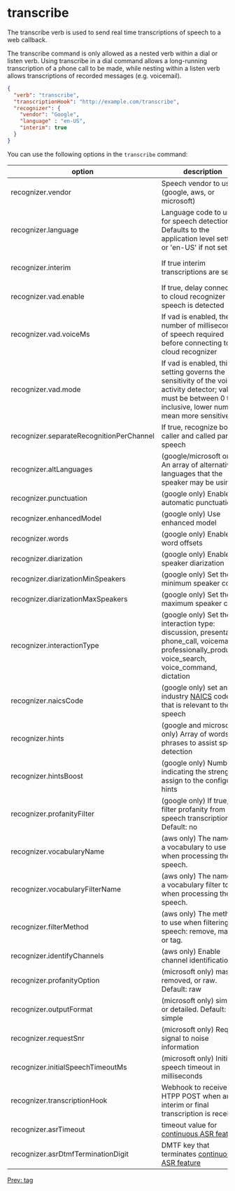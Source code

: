 # transcribe

The transcribe verb is used to send real time transcriptions of speech to a web callback.

The transcribe command is only allowed as a nested verb within a dial or listen verb.  Using transcribe in a dial command allows a long-running transcription of a phone call to be made, while nesting within a listen verb allows transcriptions of recorded messages (e.g. voicemail).

```json
{
  "verb": "transcribe",
  "transcriptionHook": "http://example.com/transcribe",
  "recognizer": {
    "vendor": "Google",
    "language" : "en-US",
    "interim": true
  }
}
```

You can use the following options in the `transcribe` command:

| option        | description | required  |
| ------------- |-------------| -----|
| recognizer.vendor | Speech vendor to use (google, aws, or microsoft) | no |
| recognizer.language | Language code to use for speech detection.  Defaults to the application level setting, or 'en-US' if not set | no |
| recognizer.interim | If true interim transcriptions are sent | no (default: false) |
| recognizer.vad.enable|If true, delay connecting to cloud recognizer until speech is detected|no|
| recognizer.vad.voiceMs|If vad is enabled, the number of milliseconds of speech required before connecting to cloud recognizer|no|
| recognizer.vad.mode|If vad is enabled, this setting governs the sensitivity of the voice activity detector; value must be between 0 to 3 inclusive, lower numbers mean more sensitive|no|
| recognizer.separateRecognitionPerChannel | If true, recognize both caller and called party speech | no |
| recognizer.altLanguages |(google/microsoft only) An array of alternative languages that the speaker may be using | no |
| recognizer.punctuation |(google only) Enable automatic punctuation | no |
| recognizer.enhancedModel |(google only) Use enhanced model | no |
| recognizer.words |(google only) Enable word offsets | no |
| recognizer.diarization |(google only) Enable speaker diarization | no |
| recognizer.diarizationMinSpeakers |(google only) Set the minimum speaker count | no |
| recognizer.diarizationMaxSpeakers |(google only) Set the maximum speaker count | no |
| recognizer.interactionType |(google only) Set the interaction type: discussion, presentation, phone_call, voicemail, professionally_produced, voice_search, voice_command, dictation | no |
| recognizer.naicsCode |(google only) set an industry [NAICS](https://www.census.gov/naics/?58967?yearbck=2022) code that is relevant to the speech  | no |
| recognizer.hints | (google and microsoft only) Array of words or phrases to assist speech detection | no |
| recognizer.hintsBoost | (google only) Number indicating the strength to assign to the configured hints | no |
| recognizer.profanityFilter | (google only) If true, filter profanity from speech transcription .  Default:  no| no |
| recognizer.vocabularyName |  (aws only) The name of a vocabulary to use when processing the speech.| no |
| recognizer.vocabularyFilterName |  (aws only) The name of a vocabulary filter to use when processing the speech.| no |
| recognizer.filterMethod |  (aws only) The method to use when filtering the speech: remove, mask, or tag.| no |
| recognizer.identifyChannels |  (aws only) Enable channel identification. | no |
| recognizer.profanityOption | (microsoft only) masked, removed, or raw.  Default:  raw| no |
| recognizer.outputFormat | (microsoft only) simple or detailed.  Default:  simple| no |
| recognizer.requestSnr | (microsoft only) Request signal to noise information| no |
| recognizer.initialSpeechTimeoutMs | (microsoft only) Initial speech timeout in milliseconds| no |
| recognizer.transcriptionHook | Webhook to receive an HTPP POST when an interim or final transcription is received. | yes |
| recognizer.asrTimeout|timeout value for [continuous ASR feature](/docs/supporting-articles/continuous-asr)| no |
| recognizer.asrDtmfTerminationDigit|DMTF key that terminates [continuous ASR feature](/docs/supporting-articles/continuous-asr)| no |


<p class="flex">
<a href="/docs/webhooks/tag">Prev: tag</a>
<span>&nbsp;</span>
</p>
